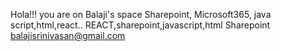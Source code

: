 Hola!!! you are on Balaji's space
Sharepoint, Microsoft365, java script,html,react..
REACT,sharepoint,javascript,html
Sharepoint
balajisrinivasan@gmail.com

<!---
Balajisrivasan483/Balajisrivasan483 is a ✨ special ✨ repository because its `README.md` (this file) appears on your GitHub profile.
You can click the Preview link to take a look at your changes.
--->

